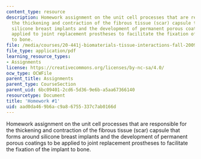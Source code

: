 ```yaml
---
content_type: resource
description: Homework assignment on the unit cell processes that are responsible for
  the thickening and contraction of the fibrous tissue (scar) capsule that forms around
  silicone breast implants and the development of permanent porous coatings to be
  applied to joint replacement prostheses to facilitate the fixation of the implant
  to bone.
file: /media/courses/20-441j-biomaterials-tissue-interactions-fall-2009/aad0da469b6ac9a86755337c7ab0166d_MIT20_441JF09_hw1.pdf
file_type: application/pdf
learning_resource_types:
- Assignments
license: https://creativecommons.org/licenses/by-nc-sa/4.0/
ocw_type: OCWFile
parent_title: Assignments
parent_type: CourseSection
parent_uid: 6bc09401-2cd6-5d36-9e6b-a5aa67366140
resourcetype: Document
title: 'Homework #1'
uid: aad0da46-9b6a-c9a8-6755-337c7ab0166d
---
```

Homework assignment on the unit cell processes that are responsible for the thickening and contraction of the fibrous tissue (scar) capsule that forms around silicone breast implants and the development of permanent porous coatings to be applied to joint replacement prostheses to facilitate the fixation of the implant to bone.